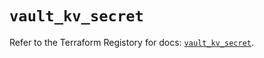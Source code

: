 # `vault_kv_secret`

Refer to the Terraform Registory for docs: [`vault_kv_secret`](https://registry.terraform.io/providers/hashicorp/vault/3.20.1/docs/resources/kv_secret).
